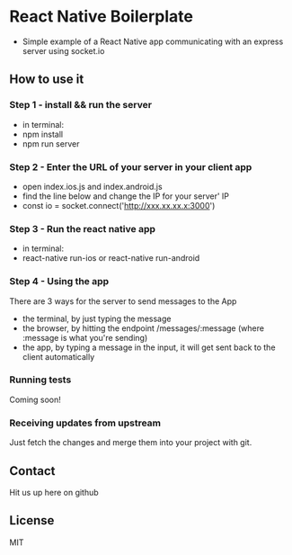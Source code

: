 # React Native Boilerplate

* Simple example of a React Native app communicating with an express server using socket.io

## How to use it

### Step 1 - install && run the server
* in terminal:
* npm install
* npm run server

### Step 2 - Enter the URL of your server in your client app
* open index.ios.js and index.android.js
* find the line below and change the IP for your server' IP
* const io = socket.connect('http://xxx.xx.xx.x:3000')

### Step 3 - Run the react native app
* in terminal:
* react-native run-ios or react-native run-android

### Step 4 - Using the app
There are 3 ways for the server to send messages to the App
* the terminal, by just typing the message
* the browser, by hitting the endpoint /messages/:message (where :message is what you're sending)
* the app, by typing a message in the input, it will get sent back to the client automatically

### Running tests

Coming soon!

### Receiving updates from upstream

Just fetch the changes and merge them into your project with git.

## Contact

Hit us up here on github

## License
MIT

